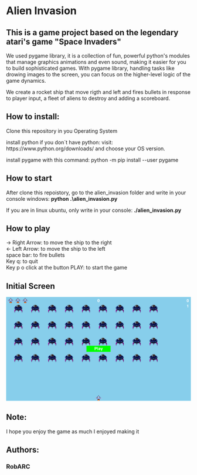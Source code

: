 # Alien Invasion

## This is a game project based on the legendary atari's game "Space Invaders"

<p>We used pygame library, it is a collection of fun, powerful python's modules that 
manage graphics animations and even sound, making it easier for you to build
sophisticated games. With pygame library, handling tasks like drowing images to
the screen, you can focus on the higher-level logic of the game dynamics.</p>

<p>We create a rocket ship that move rigth and left and fires bullets in response to
player input, a fleet of aliens to destroy and adding a scoreboard.</p>

## How to install:

<p>Clone this repository in you Operating System</p>
<p>install python if you don´t have python: visit: https://www.python.org/downloads/ and choose your OS version.</p>
<p>install pygame with this command:  python -m pip install --user pygame</p>

## How to start
<p>After clone this repoistory, go to the alien_invasion folder and write in your console windows: <b>python .\alien_invasion.py</b></p>
<p>If you are in linux ubuntu, only write in your console: <b>./alien_invasion.py</b></p>

## How to play
-> Right Arrow: to move the ship to the right
<br>
<- Left Arrow: to move the ship to the left
<br>
space bar: to fire bullets
<br>
Key q: to quit
<br>
Key p o click at the button PLAY:  to start the game

## Initial Screen

<img src='./images/initialScreen.png'>

## Note: 
<p>I hope you enjoy the game as much I enjoyed making it</p>

## Authors:
### RobARC
